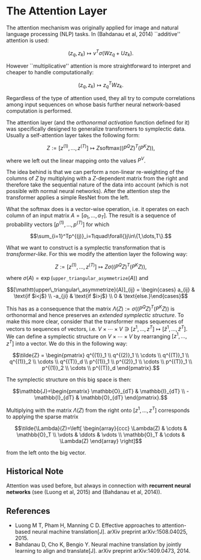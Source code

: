 # The Attention Layer

The attention mechanism was originally applied for image and natural language processing (NLP) tasks. In (Bahdanau et al, 2014) ``additive'' attention is used: 

```math
(z_q, z_k) \mapsto v^T\sigma(Wz_q + Uz_k).
```

However ``multiplicative'' attention is more straightforward to interpret and cheaper to handle computationally: 

```math
(z_q, z_k) \mapsto z_q^TWz_k.
```

Regardless of the type of attention used, they all try to compute correlations among input sequences on whose basis further neural network-based computation is performed. 

The attention layer (and the *orthonormal activation* function defined for it) was specifically designed to generalize transformers to symplectic data. 
Usually a self-attention layer takes the following form: 

```math
Z := [z^{(1)}, \ldots, z^{(T)}] \mapsto Z\mathrm{softmax}((P^QZ)^T(P^KZ)),
```
where we left out the linear mapping onto the values $P^V$. 

The idea behind is that we can perform a non-linear re-weighting of the columns of $Z$ by multiplying with a $Z$-dependent matrix from the right and therefore take the sequential nature of the data into account (which is not possible with normal neural networks). After the attention step the transformer applies a simple ResNet from the left.

What the softmax does is a vector-wise operation, i.e. it operates on each column of an input matrix $A = [a_1, \ldots, a_T]$. The result is a sequence of probability vectors $[p^{(1)}, \ldots, p^{(T)}]$ for which 

```math
\sum_{i=1}^Tp^{(j)}_i=1\quad\forall{}j\in\{1,\dots,T\}.
```

What we want to construct is a symplectic transformation that is *transformer-like*. For this we modify the attention layer the following way: 

```math 
Z := [z^{(1)}, \ldots, z^{(T)}] \mapsto Z\sigma((P^QZ)^T(P^KZ)),
```
where $\sigma(A)=\exp(\mathtt{upper\_triangular{\_asymmetrize}}(A))$ and 

```math
[\mathtt{upper\_triangular\_asymmetrize}(A)]_{ij} = \begin{cases} a_{ij} & \text{if $i<j$}  \\ -a_{ji} & \text{if $i>j$} \\ 0 & \text{else.}\end{cases}
```

This has as a consequence that the matrix $\Lambda(Z) := \sigma((P^QZ)^T(P^KZ))$ is orthonormal and hence preserves an *extended symplectic structure*. To make this more clear, consider that the transformer maps sequences of vectors to sequences of vectors, i.e. $V\times\cdots\times{}V \ni [z^1, \ldots, z^T] \mapsto [\hat{z}^1, \ldots, \hat{z}^T]$. We can define a symplectic structure on $V\times\cdots\times{}V$ by rearranging $[z^1, \ldots, z^T]$ into a vector. We do this in the following way: 

```math
\tilde{Z} = \begin{pmatrix} q^{(1)}_1 \\ q^{(2)}_1 \\ \cdots \\ q^{(T)}_1 \\ q^{(1)}_2 \\ \cdots \\ q^{(T)}_d \\ p^{(1)}_1 \\ p^{(2)}_1 \\ \cdots \\ p^{(T)}_1 \\ p^{(1)}_2 \\ \cdots \\ p^{(T)}_d \end{pmatrix}.
```

The symplectic structure on this big space is then: 

```math
\mathbb{J}=\begin{pmatrix}
    \mathbb{O}_{dT} & \mathbb{I}_{dT} \\
    -\mathbb{I}_{dT} & \mathbb{O}_{dT}
\end{pmatrix}.
```

Multiplying with the matrix $\Lambda(Z)$ from the right onto $[z^1, \ldots, z^T]$ corresponds to applying the sparse matrix 

```math
\tilde{\Lambda}(Z)=\left[
\begin{array}{ccc}
   \Lambda(Z) & \cdots & \mathbb{O}_T \\
   \vdots & \ddots & \vdots \\
   \mathbb{O}_T & \cdots & \Lambda(Z) 
   \end{array}
\right]
```

from the left onto the big vector. 


## Historical Note 

Attention was used before, but always in connection with **recurrent neural networks** (see (Luong et al, 2015) and (Bahdanau et al, 2014)). 


## References 
- Luong M T, Pham H, Manning C D. Effective approaches to attention-based neural machine translation[J]. arXiv preprint arXiv:1508.04025, 2015.
- Bahdanau D, Cho K, Bengio Y. Neural machine translation by jointly learning to align and translate[J]. arXiv preprint arXiv:1409.0473, 2014.